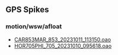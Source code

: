 ## GPS Spikes
### motion/wsw/afloat

- [CAR853MAR_853_20231011_113150.oao](CAR853MAR_853_20231011_113150.oao/index.html)
- [HOR705PHI_705_20231010_095618.oao](HOR705PHI_705_20231010_095618.oao/index.html)
